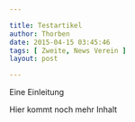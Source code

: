 ```yaml
---

title: Testartikel
author: Thorben
date: 2015-04-15 03:45:46
tags: [ Zweite, News Verein ]
layout: post

---
```


Eine Einleitung

<!-- continue -->
Hier kommt noch mehr Inhalt
